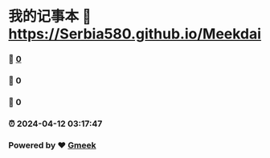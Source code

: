 # 我的记事本 :link: https://Serbia580.github.io/Meekdai 
### :page_facing_up: [0](https://Serbia580.github.io/Meekdai/tag.html) 
### :speech_balloon: 0 
### :hibiscus: 0 
### :alarm_clock: 2024-04-12 03:17:47 
### Powered by :heart: [Gmeek](https://github.com/Meekdai/Gmeek)
